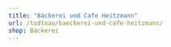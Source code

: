 ```yaml
---
title: "Bäckerei und Cafe Heitzmann"
url: /todtnau/baeckerei-und-cafe-heitzmann/
shop: Bäckerei
---
```


